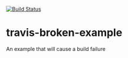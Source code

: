 [![Build Status](https://travis-ci.org/joostaafjes/travis-broken-example.svg?branch=master)](https://travis-ci.org/joostaafjes/travis-broken-example)

# travis-broken-example

An example that will cause a build failure

